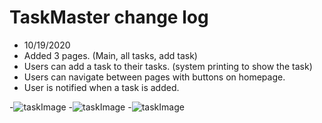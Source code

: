 # TaskMaster change log
- 10/19/2020
- Added 3 pages. (Main, all tasks, add task)
- Users can add a task to their tasks. (system printing to show the task)
- Users can navigate between pages with buttons on homepage.
- User is notified when a task is added.

-![taskImage](../screenshots/addTask.PNG)
-![taskImage](../screenshots/homepage.PNG)
-![taskImage](../screenshots/allTask.PNG)